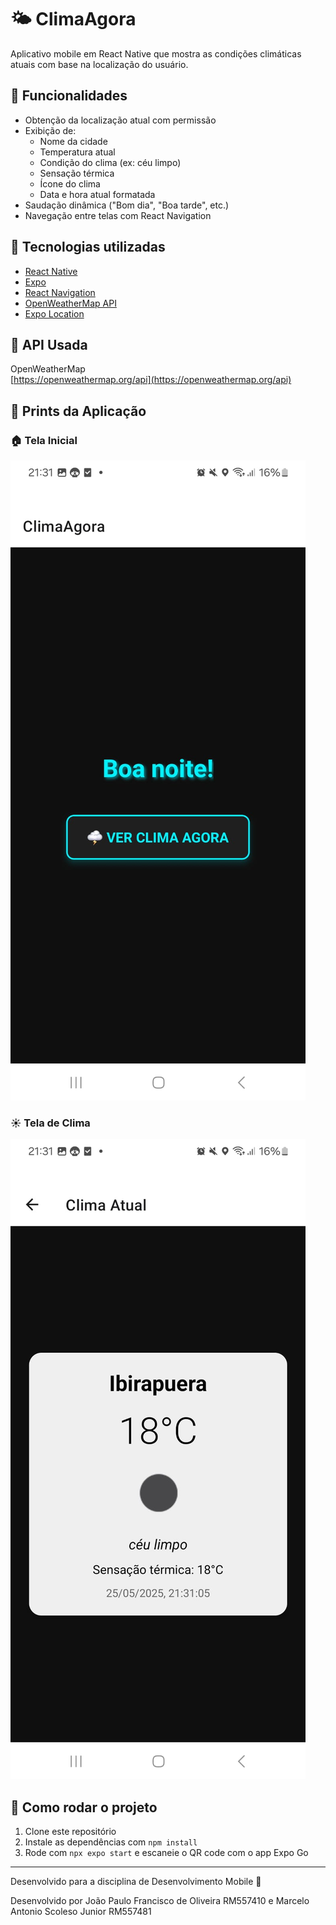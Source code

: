 # 🌤️ ClimaAgora

Aplicativo mobile em React Native que mostra as condições climáticas atuais com base na localização do usuário.

## 📱 Funcionalidades

- Obtenção da localização atual com permissão
- Exibição de:
  - Nome da cidade
  - Temperatura atual
  - Condição do clima (ex: céu limpo)
  - Sensação térmica
  - Ícone do clima
  - Data e hora atual formatada
- Saudação dinâmica ("Bom dia", "Boa tarde", etc.)
- Navegação entre telas com React Navigation

## 🧪 Tecnologias utilizadas

- [React Native](https://reactnative.dev/)
- [Expo](https://expo.dev/)
- [React Navigation](https://reactnavigation.org/)
- [OpenWeatherMap API](https://openweathermap.org/api)
- [Expo Location](https://docs.expo.dev/versions/latest/sdk/location/)

## 🔑 API Usada

OpenWeatherMap  
[https://openweathermap.org/api](https://openweathermap.org/api)

## 📸 Prints da Aplicação

### 🏠 Tela Inicial

![Home Screen](./assets/images/home.png)

### ☀️ Tela de Clima

![Weather Screen](./assets/images/weather.png)

## 🚀 Como rodar o projeto

1. Clone este repositório
2. Instale as dependências com `npm install`
3. Rode com `npx expo start` e escaneie o QR code com o app Expo Go

---

Desenvolvido para a disciplina de Desenvolvimento Mobile 📲

Desenvolvido por João Paulo Francisco de Oliveira RM557410 e Marcelo Antonio Scoleso Junior RM557481
